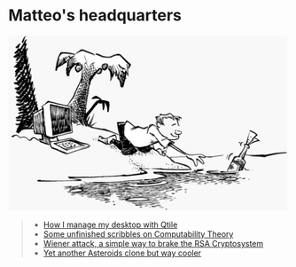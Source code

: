# Matteo's headquarters

![](pics/island.png)

> - [How I manage my desktop with Qtile](config.html)
> - [Some unfinished scribbles on Computability Theory](notes.html)
> - [Wiener attack, a simple way to brake the RSA Cryptosystem](attack.html)
> - [Yet another Asteroids clone but way cooler](astro.html)
